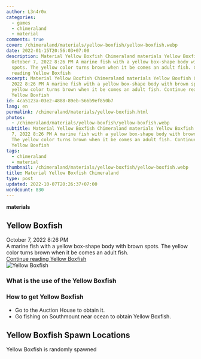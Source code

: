 ```yaml
---
author: L3n4r0x
categories:
  - games
  - chimeraland
  - material
comments: true
cover: /chimeraland/materials/yellow-boxfish/yellow-boxfish.webp
date: 2022-01-15T20:56:03+07:00
description: Material Yellow Boxfish Chimeraland materials Yellow Boxfish
  October 7, 2022 8:26 PM A marine fish with a yellow box-shape body with brown
  spots. The yellow color turns brown when it be comes an adult fish. Continue
  reading Yellow Boxfish
excerpt: Material Yellow Boxfish Chimeraland materials Yellow Boxfish October 7,
  2022 8:26 PM A marine fish with a yellow box-shape body with brown spots. The
  yellow color turns brown when it be comes an adult fish. Continue reading
  Yellow Boxfish
id: 4ca5123a-03e2-4888-89eb-566b9ef850b7
lang: en
permalink: /chimeraland/materials/yellow-boxfish.html
photos:
  - /chimeraland/materials/yellow-boxfish/yellow-boxfish.webp
subtitle: Material Yellow Boxfish Chimeraland materials Yellow Boxfish October
  7, 2022 8:26 PM A marine fish with a yellow box-shape body with brown spots.
  The yellow color turns brown when it be comes an adult fish. Continue reading
  Yellow Boxfish
tags:
  - chimeraland
  - material
thumbnail: /chimeraland/materials/yellow-boxfish/yellow-boxfish.webp
title: Material Yellow Boxfish Chimeraland
type: post
updated: 2022-10-07T20:26:37+07:00
wordcount: 830
---
```


<link
  rel="stylesheet"
  href="https://rawcdn.githack.com/dimaslanjaka/Web-Manajemen/870a349/css/bootstrap-5-3-0-alpha3-wrapper.css"
/>
<section id="bootstrap-wrapper">
  <div data-bs-theme="dark">
    <div
      class="row g-0 border rounded overflow-hidden flex-md-row mb-4 shadow-sm position-relative bg-dark text-light"
    >
      <div class="col p-4 d-flex flex-column position-static">
        <strong class="d-inline-block mb-2 text-success">materials</strong>
        <h2 class="mb-0">Yellow Boxfish</h2>
        <div class="mb-1 text-muted">October 7, 2022 8:26 PM</div>
        <div class="mb-2 border p-1">
          A marine fish with a yellow box-shape body with brown spots. The
          yellow color turns brown when it be comes an adult fish.
        </div>
        <a
          href="/chimeraland/materials/yellow-boxfish.html"
          class="stretched-link d-none text-primary"
          >Continue reading Yellow Boxfish</a
        >
      </div>
      <div class="col-auto d-none d-md-block d-lg-block">
        <img
          src="https://www.webmanajemen.com/chimeraland/materials/yellow-boxfish/yellow-boxfish.webp"
          alt="Yellow Boxfish"
        />
      </div>
    </div>
    <div class="row">
      <div class="col-lg-6 col-12 mb-2">
        <div class="card">
          <div class="card-body">
            <h3 class="card-title">What is the use of the Yellow Boxfish</h3>
            <div class="card-text"><ul></ul></div>
          </div>
        </div>
      </div>
      <div class="col-lg-6 col-12 mb-2">
        <div class="card">
          <div class="card-body">
            <h3 class="card-title">How to get Yellow Boxfish</h3>
            <div class="card-text">
              <ul>
                <li>Go to the Auction House to obtain it.</li>
                <li>
                  Go fishing on Southmount near ocean to obtain Yellow Boxfish.
                </li>
              </ul>
            </div>
          </div>
        </div>
      </div>
      <div class="col-12 mb-2">
        <h2>Yellow Boxfish Spawn Locations</h2>
        <p>Yellow Boxfish is randomly spawned</p>
      </div>
    </div>
  </div>
</section>